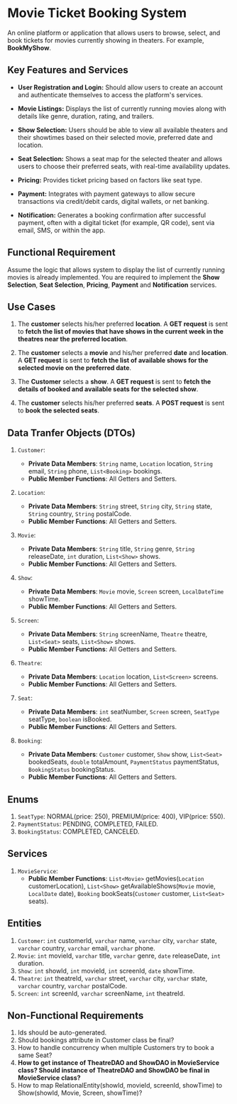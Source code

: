 # Movie Ticket Booking System

An online platform or application that allows users to browse, select, and book tickets for movies currently showing in theaters. For example, **BookMyShow**.

## Key Features and Services

- **User Registration and Login:** Should allow users to create an account and authenticate themselves to access the platform's services.

- **Movie Listings:** Displays the list of currently running movies along with details like genre, duration, rating, and trailers.

- **Show Selection:** Users should be able to view all available theaters and their showtimes based on their selected movie, preferred date and location.

- **Seat Selection:** Shows a seat map for the selected theater and allows users to choose their preferred seats, with real-time availability updates.

- **Pricing:** Provides ticket pricing based on factors like seat type.

- **Payment:** Integrates with payment gateways to allow secure transactions via credit/debit cards, digital wallets, or net banking.

- **Notification:** Generates a booking confirmation after successful payment, often with a digital ticket (for example, QR code), sent via email, SMS, or within the app.

## Functional Requirement

Assume the logic that allows system to display the list of currently running movies is already implemented. You are required to implement the **Show Selection**, **Seat Selection**, **Pricing**, **Payment** and **Notification** services.

## Use Cases

1. The **customer** selects his/her preferred **location**. A **GET request** is sent to **fetch the list of movies that have shows in the current week in the theatres near the preferred location**.

2. The **customer** selects a **movie** and his/her preferred **date** and **location**. A **GET request** is sent to **fetch the list of available shows for the selected movie on the preferred date**.

3. The **Customer** selects a **show**. A **GET request** is sent to **fetch the details of booked and available seats for the selected show**. 

4. The **customer** selects his/her preferred **seats**. A **POST request** is sent to **book the selected seats**.

## Data Tranfer Objects (DTOs)

1. `Customer`:
    - **Private Data Members**: `String` name, `Location` location, `String` email, `String` phone, `List<Booking>` bookings.
    - **Public Member Functions**: All Getters and Setters.

2. `Location`:
    - **Private Data Members**: `String` street, `String` city, `String` state, `String` country, `String` postalCode.
    - **Public Member Functions**: All Getters and Setters.

3. `Movie`:
    - **Private Data Members**: `String` title, `String` genre, `String` releaseDate, `int` duration, `List<Show>` shows.
    - **Public Member Functions**: All Getters and Setters.

4. `Show`:
    - **Private Data Members**: `Movie` movie, `Screen` screen, `LocalDateTime` showTime.
    - **Public Member Functions**: All Getters and Setters. 

5. `Screen`:
    - **Private Data Members**: `String` screenName, `Theatre` theatre, `List<Seat>` seats, `List<Show>` shows.
    - **Public Member Functions**: All Getters and Setters. 

6. `Theatre`:
    - **Private Data Members**: `Location` location, `List<Screen>` screens.
    - **Public Member Functions**: All Getters and Setters.

7. `Seat`:
    - **Private Data Members**: `int` seatNumber, `Screen` screen, `SeatType` seatType, `boolean` isBooked. 
    - **Public Member Functions**: All Getters and Setters.

8. `Booking`:
    - **Private Data Members**: `Customer` customer, `Show` show, `List<Seat>` bookedSeats, `double` totalAmount, `PaymentStatus` paymentStatus, `BookingStatus` bookingStatus.
    - **Public Member Functions**: All Getters and Setters.

## Enums

1. `SeatType`: NORMAL(price: 250), PREMIUM(price: 400), VIP(price: 550).
2. `PaymentStatus`: PENDING, COMPLETED, FAILED.
3. `BookingStatus`: COMPLETED, CANCELED.

## Services

1. `MovieService`:
    - **Public Member Functions**: `List<Movie>` getMovies(`Location` customerLocation), `List<Show>` getAvailableShows(`Movie` movie, `LocalDate` date), `Booking` bookSeats(`Customer` customer, `List<Seat>` seats).

## Entities

1. `Customer`: `int` customerId, `varchar` name, `varchar` city, `varchar` state, `varchar` country, `varchar` email, `varchar` phone.
2. `Movie`: `int` movieId, `varchar` title, `varchar` genre, `date` releaseDate, `int` duration.
3. `Show`: `int` showId, `int` movieId, `int` screenId, `date` showTime.
4. `Theatre`: `int` theatreId, `varchar` street, `varchar` city, `varchar` state, `varchar` country, `varchar` postalCode.
5. `Screen`: `int` screenId, `varchar` screenName, `int` theatreId. 

## Non-Functional Requirements

1. Ids should be auto-generated. 
2. Should bookings attribute in Customer class be final?
3. How to handle concurrency when multiple Customers try to book a same Seat?
4. **How to get instance of TheatreDAO and ShowDAO in MovieService class? Should instance of TheatreDAO and ShowDAO be final in MovieService class?**
5. How to map RelationalEntity(showId, movieId, screenId, showTime) to Show(showId, Movie, Screen, showTime)?
